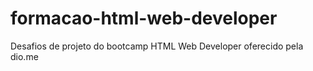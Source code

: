# formacao-html-web-developer
Desafios de projeto do bootcamp HTML Web Developer oferecido pela dio.me
